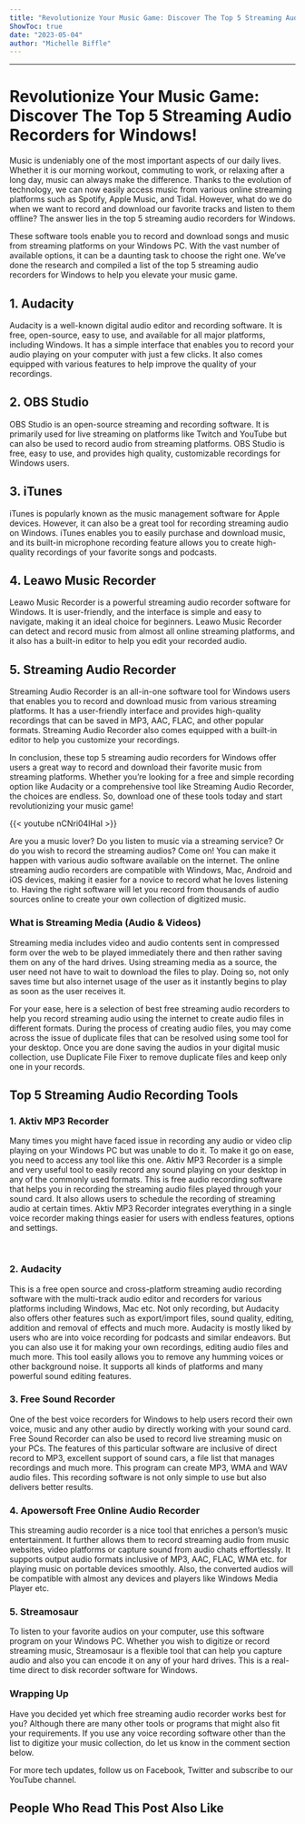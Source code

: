 ```yaml
---
title: "Revolutionize Your Music Game: Discover The Top 5 Streaming Audio Recorders for Windows!"
ShowToc: true 
date: "2023-05-04"
author: "Michelle Biffle"
---
```

*****
# Revolutionize Your Music Game: Discover The Top 5 Streaming Audio Recorders for Windows!

Music is undeniably one of the most important aspects of our daily lives. Whether it is our morning workout, commuting to work, or relaxing after a long day, music can always make the difference. Thanks to the evolution of technology, we can now easily access music from various online streaming platforms such as Spotify, Apple Music, and Tidal. However, what do we do when we want to record and download our favorite tracks and listen to them offline? The answer lies in the top 5 streaming audio recorders for Windows.

These software tools enable you to record and download songs and music from streaming platforms on your Windows PC. With the vast number of available options, it can be a daunting task to choose the right one. We’ve done the research and compiled a list of the top 5 streaming audio recorders for Windows to help you elevate your music game.

## 1. Audacity

Audacity is a well-known digital audio editor and recording software. It is free, open-source, easy to use, and available for all major platforms, including Windows. It has a simple interface that enables you to record your audio playing on your computer with just a few clicks. It also comes equipped with various features to help improve the quality of your recordings.

## 2. OBS Studio

OBS Studio is an open-source streaming and recording software. It is primarily used for live streaming on platforms like Twitch and YouTube but can also be used to record audio from streaming platforms. OBS Studio is free, easy to use, and provides high quality, customizable recordings for Windows users.

## 3. iTunes

iTunes is popularly known as the music management software for Apple devices. However, it can also be a great tool for recording streaming audio on Windows. iTunes enables you to easily purchase and download music, and its built-in microphone recording feature allows you to create high-quality recordings of your favorite songs and podcasts.

## 4. Leawo Music Recorder

Leawo Music Recorder is a powerful streaming audio recorder software for Windows. It is user-friendly, and the interface is simple and easy to navigate, making it an ideal choice for beginners. Leawo Music Recorder can detect and record music from almost all online streaming platforms, and it also has a built-in editor to help you edit your recorded audio.

## 5. Streaming Audio Recorder

Streaming Audio Recorder is an all-in-one software tool for Windows users that enables you to record and download music from various streaming platforms. It has a user-friendly interface and provides high-quality recordings that can be saved in MP3, AAC, FLAC, and other popular formats. Streaming Audio Recorder also comes equipped with a built-in editor to help you customize your recordings.

In conclusion, these top 5 streaming audio recorders for Windows offer users a great way to record and download their favorite music from streaming platforms. Whether you’re looking for a free and simple recording option like Audacity or a comprehensive tool like Streaming Audio Recorder, the choices are endless. So, download one of these tools today and start revolutionizing your music game!

{{< youtube nCNri04lHaI >}} 



Are you a music lover? Do you listen to music via a streaming service? Or do you wish to record the streaming audios? Come on! You can make it happen with various audio software available on the internet. The online streaming audio recorders are compatible with Windows, Mac, Android and iOS devices, making it easier for a novice to record what he loves listening to. Having the right software will let you record from thousands of audio sources online to create your own collection of digitized music.
 
### What is Streaming Media (Audio & Videos)
 
Streaming media includes video and audio contents sent in compressed form over the web to be played immediately there and then rather saving them on any of the hard drives. Using streaming media as a source, the user need not have to wait to download the files to play. Doing so, not only saves time but also internet usage of the user as it instantly begins to play as soon as the user receives it.
 
For your ease, here is a selection of best free streaming audio recorders to help you record streaming audio using the internet to create audio files in different formats. During the process of creating audio files, you may come across the issue of duplicate files that can be resolved using some tool for your desktop. Once you are done saving the audios in your digital music collection, use Duplicate File Fixer to remove duplicate files and keep only one in your records.
 
## Top 5 Streaming Audio Recording Tools
 
### 1. Aktiv MP3 Recorder
 
Many times you might have faced issue in recording any audio or video clip playing on your Windows PC but was unable to do it. To make it go on ease, you need to access any tool like this one. Aktiv MP3 Recorder is a simple and very useful tool to easily record any sound playing on your desktop in any of the commonly used formats. This is free audio recording software that helps you in recording the streaming audio files played through your sound card. It also allows users to schedule the recording of streaming audio at certain times. Aktiv MP3 Recorder integrates everything in a single voice recorder making things easier for users with endless features, options and settings.
 
 
 
### 2. Audacity
 
This is a free open source and cross-platform streaming audio recording software with the multi-track audio editor and recorders for various platforms including Windows, Mac etc. Not only recording, but Audacity also offers other features such as export/import files, sound quality, editing, addition and removal of effects and much more. Audacity is mostly liked by users who are into voice recording for podcasts and similar endeavors. But you can also use it for making your own recordings, editing audio files and much more. This tool easily allows you to remove any humming voices or other background noise. It supports all kinds of platforms and many powerful sound editing features.
 
### 3. Free Sound Recorder
 
One of the best voice recorders for Windows to help users record their own voice, music and any other audio by directly working with your sound card. Free Sound Recorder can also be used to record live streaming music on your PCs. The features of this particular software are inclusive of direct record to MP3, excellent support of sound cars, a file list that manages recordings and much more. This program can create MP3, WMA and WAV audio files. This recording software is not only simple to use but also delivers better results.
 
### 4. Apowersoft Free Online Audio Recorder
 
This streaming audio recorder is a nice tool that enriches a person’s music entertainment. It further allows them to record streaming audio from music websites, video platforms or capture sound from audio chats effortlessly. It supports output audio formats inclusive of MP3, AAC, FLAC, WMA etc. for playing music on portable devices smoothly. Also, the converted audios will be compatible with almost any devices and players like Windows Media Player etc.
 

 
### 5. Streamosaur
 
To listen to your favorite audios on your computer, use this software program on your Windows PC. Whether you wish to digitize or record streaming music, Streamosaur is a flexible tool that can help you capture audio and also you can encode it on any of your hard drives. This is a real-time direct to disk recorder software for Windows.
 
### Wrapping Up
 
Have you decided yet which free streaming audio recorder works best for you? Although there are many other tools or programs that might also fit your requirements. If you use any voice recording software other than the list to digitize your music collection, do let us know in the comment section below.
 
For more tech updates, follow us on Facebook, Twitter and subscribe to our YouTube channel.
 
##  People Who Read This Post Also Like 



